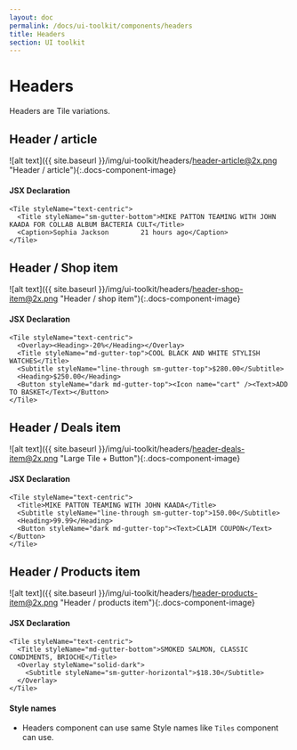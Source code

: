 ```yaml
---
layout: doc
permalink: /docs/ui-toolkit/components/headers
title: Headers
section: UI toolkit
---
```


# Headers 

Headers are Tile variations.

## Header / article
![alt text]({{ site.baseurl }}/img/ui-toolkit/headers/header-article@2x.png "Header / article"){:.docs-component-image}

#### JSX Declaration
```JSX
<Tile styleName="text-centric">
  <Title styleName="sm-gutter-bottom">MIKE PATTON TEAMING WITH JOHN KAADA FOR COLLAB ALBUM BACTERIA CULT</Title>
  <Caption>Sophia Jackson        21 hours ago</Caption>
</Tile>
```
  
## Header / Shop item
![alt text]({{ site.baseurl }}/img/ui-toolkit/headers/header-shop-item@2x.png "Header / shop item"){:.docs-component-image}

#### JSX Declaration
```JSX
<Tile styleName="text-centric">
  <Overlay><Heading>-20%</Heading></Overlay>
  <Title styleName="md-gutter-top">COOL BLACK AND WHITE STYLISH WATCHES</Title>
  <Subtitle styleName="line-through sm-gutter-top">$280.00</Subtitle>
  <Heading>$250.00</Heading>
  <Button styleName="dark md-gutter-top"><Icon name="cart" /><Text>ADD TO BASKET</Text></Button>
</Tile>
```
  
## Header / Deals item
![alt text]({{ site.baseurl }}/img/ui-toolkit/headers/header-deals-item@2x.png "Large Tile + Button"){:.docs-component-image}

#### JSX Declaration
```JSX
<Tile styleName="text-centric">
  <Title>MIKE PATTON TEAMING WITH JOHN KAADA</Title>
  <Subtitle styleName="line-through sm-gutter-top">150.00</Subtitle>
  <Heading>99.99</Heading>
  <Button styleName="dark md-gutter-top"><Text>CLAIM COUPON</Text></Button>
</Tile>
```

## Header / Products item
![alt text]({{ site.baseurl }}/img/ui-toolkit/headers/header-products-item@2x.png "Header / products item"){:.docs-component-image}

#### JSX Declaration
```JSX
<Tile styleName="text-centric">
  <Title styleName="md-gutter-bottom">SMOKED SALMON, CLASSIC CONDIMENTS, BRIOCHE</Title>
  <Overlay styleName="solid-dark">
    <Subtitle styleName="sm-gutter-horizontal">$18.30</Subtitle>
  </Overlay>
</Tile>
```

#### Style names

* Headers component can use same Style names like `Tiles` component can use.
  